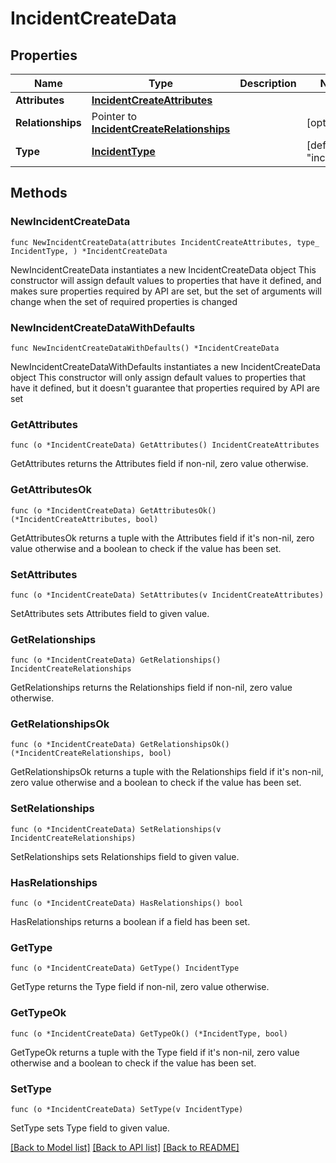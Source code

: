 # IncidentCreateData

## Properties

Name | Type | Description | Notes
------------ | ------------- | ------------- | -------------
**Attributes** | [**IncidentCreateAttributes**](IncidentCreateAttributes.md) |  | 
**Relationships** | Pointer to [**IncidentCreateRelationships**](IncidentCreateRelationships.md) |  | [optional] 
**Type** | [**IncidentType**](IncidentType.md) |  | [default to "incidents"]

## Methods

### NewIncidentCreateData

`func NewIncidentCreateData(attributes IncidentCreateAttributes, type_ IncidentType, ) *IncidentCreateData`

NewIncidentCreateData instantiates a new IncidentCreateData object
This constructor will assign default values to properties that have it defined,
and makes sure properties required by API are set, but the set of arguments
will change when the set of required properties is changed

### NewIncidentCreateDataWithDefaults

`func NewIncidentCreateDataWithDefaults() *IncidentCreateData`

NewIncidentCreateDataWithDefaults instantiates a new IncidentCreateData object
This constructor will only assign default values to properties that have it defined,
but it doesn't guarantee that properties required by API are set

### GetAttributes

`func (o *IncidentCreateData) GetAttributes() IncidentCreateAttributes`

GetAttributes returns the Attributes field if non-nil, zero value otherwise.

### GetAttributesOk

`func (o *IncidentCreateData) GetAttributesOk() (*IncidentCreateAttributes, bool)`

GetAttributesOk returns a tuple with the Attributes field if it's non-nil, zero value otherwise
and a boolean to check if the value has been set.

### SetAttributes

`func (o *IncidentCreateData) SetAttributes(v IncidentCreateAttributes)`

SetAttributes sets Attributes field to given value.


### GetRelationships

`func (o *IncidentCreateData) GetRelationships() IncidentCreateRelationships`

GetRelationships returns the Relationships field if non-nil, zero value otherwise.

### GetRelationshipsOk

`func (o *IncidentCreateData) GetRelationshipsOk() (*IncidentCreateRelationships, bool)`

GetRelationshipsOk returns a tuple with the Relationships field if it's non-nil, zero value otherwise
and a boolean to check if the value has been set.

### SetRelationships

`func (o *IncidentCreateData) SetRelationships(v IncidentCreateRelationships)`

SetRelationships sets Relationships field to given value.

### HasRelationships

`func (o *IncidentCreateData) HasRelationships() bool`

HasRelationships returns a boolean if a field has been set.

### GetType

`func (o *IncidentCreateData) GetType() IncidentType`

GetType returns the Type field if non-nil, zero value otherwise.

### GetTypeOk

`func (o *IncidentCreateData) GetTypeOk() (*IncidentType, bool)`

GetTypeOk returns a tuple with the Type field if it's non-nil, zero value otherwise
and a boolean to check if the value has been set.

### SetType

`func (o *IncidentCreateData) SetType(v IncidentType)`

SetType sets Type field to given value.



[[Back to Model list]](../README.md#documentation-for-models) [[Back to API list]](../README.md#documentation-for-api-endpoints) [[Back to README]](../README.md)


